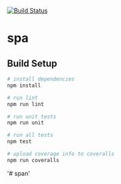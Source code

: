 [![Build Status](https://travis-ci.org/mcflyluom/spa.svg?branch=feature)](https://travis-ci.org/mcflyluom/spa)
# spa

## Build Setup

``` bash
# install dependencies
npm install

# run lint
npm run lint

# run unit tests
npm run unit

# run all tests
npm test

# upload coverage info to coveralls
npm run coveralls
```
'# span' 
